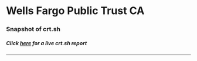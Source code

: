 # Wells Fargo Public Trust CA
### Snapshot of crt.sh
##### Click [here](https://crt.sh/?q=D8D7627D0F5D0AD09155B2C9347307925EF3E7F6364F231969C0D2E4C71962F0) for a live crt.sh report

---
